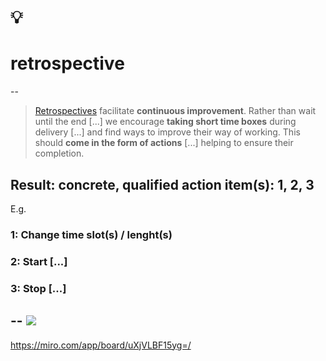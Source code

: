 # 💡
# retrospective
--
> [Retrospectives](https://openpracticelibrary.com/practice/retrospectives/) facilitate **continuous improvement**. Rather than wait until the end [...] we encourage **taking short time boxes** during delivery [...] and find ways to improve their way of working. This should **come in the form of actions** [...] helping to ensure their completion.

Result: concrete, qualified action item(s): 1, 2, 3
--
E.g.

### 1: Change time slot(s) / lenght(s)

### 2: Start [...]

### 3: Stop [...]
--
![](https://openpracticelibrary.github.io/opl-media/images/pirate-retro.png)
--
https://miro.com/app/board/uXjVLBF15yg=/